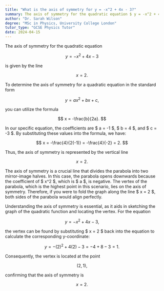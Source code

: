 ```yaml
---
title: "What is the axis of symmetry for y = -x^2 + 4x - 3?"
summary: The axis of symmetry for the quadratic equation $ y = -x^2 + 4x - 3 $ is located at $ x = 2 $.
author: "Dr. Sarah Wilson"
degree: "MSc in Physics, University College London"
tutor_type: "GCSE Physics Tutor"
date: 2024-04-15
---
```


The axis of symmetry for the quadratic equation 

$$ y = -x^2 + 4x - 3 $$ 

is given by the line 

$$ x = 2. $$

To determine the axis of symmetry for a quadratic equation in the standard form 

$$ y = ax^2 + bx + c, $$ 

you can utilize the formula 

$$ x = -\frac{b}{2a}. $$ 

In our specific equation, the coefficients are $ a = -1 $, $ b = 4 $, and $ c = -3 $. By substituting these values into the formula, we have:

$$ x = -\frac{4}{2(-1)} = -\frac{4}{-2} = 2. $$

Thus, the axis of symmetry is represented by the vertical line 

$$ x = 2. $$

The axis of symmetry is a crucial line that divides the parabola into two mirror-image halves. In this case, the parabola opens downwards because the coefficient of $ x^2 $, which is $ a $, is negative. The vertex of the parabola, which is the highest point in this scenario, lies on the axis of symmetry. Therefore, if you were to fold the graph along the line $ x = 2 $, both sides of the parabola would align perfectly.

Understanding the axis of symmetry is essential, as it aids in sketching the graph of the quadratic function and locating the vertex. For the equation 

$$ y = -x^2 + 4x - 3, $$ 

the vertex can be found by substituting $ x = 2 $ back into the equation to calculate the corresponding y-coordinate:

$$ y = - (2)^2 + 4(2) - 3 = -4 + 8 - 3 = 1. $$

Consequently, the vertex is located at the point 

$$ (2, 1), $$ 

confirming that the axis of symmetry is 

$$ x = 2. $$
    